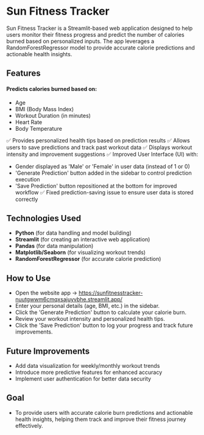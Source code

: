# Sun Fitness Tracker

Sun Fitness Tracker is a Streamlit-based web application designed to help users monitor their fitness progress and predict the number of calories burned based on personalized inputs. The app leverages a RandomForestRegressor model to provide accurate calorie predictions and actionable health insights.

## Features
#### Predicts calories burned based on:
- Age
- BMI (Body Mass Index)
- Workout Duration (in minutes)
- Heart Rate
- Body Temperature

✅ Provides personalized health tips based on prediction results
✅ Allows users to save predictions and track past workout data
✅ Displays workout intensity and improvement suggestions
✅ Improved User Interface (UI) with:
- Gender displayed as 'Male' or 'Female' in user data (instead of 1 or 0)
- 'Generate Prediction' button added in the sidebar to control prediction execution
- 'Save Prediction' button repositioned at the bottom for improved workflow
✅ Fixed prediction-saving issue to ensure user data is stored correctly

## Technologies Used
- **Python** (for data handling and model building)
- **Streamlit** (for creating an interactive web application)
- **Pandas** (for data manipulation)
- **Matplotlib/Seaborn** (for visualizing workout trends)
- **RandomForestRegressor** (for accurate calorie prediction)

## How to Use
- Open the website app ->  https://sunfitnesstracker-nuutgwwm6cmqxsajuyvbhe.streamlit.app/
- Enter your personal details (age, BMI, etc.) in the sidebar.
- Click the 'Generate Prediction' button to calculate your calorie burn.
- Review your workout intensity and personalized health tips.
- Click the 'Save Prediction' button to log your progress and track future improvements.

## Future Improvements
- Add data visualization for weekly/monthly workout trends
- Introduce more predictive features for enhanced accuracy
- Implement user authentication for better data security

## Goal
-  To provide users with accurate calorie burn predictions and actionable health insights, helping them track and improve their fitness journey effectively.
